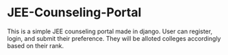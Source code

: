 # JEE-Counseling-Portal
This is a simple JEE counseling portal made in django. User can register, login, and submit their preference. They will be alloted colleges accordingly based on their rank. 
